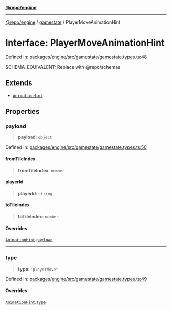 [**@repo/engine**](../../README.md)

***

[@repo/engine](../../modules.md) / [gamestate](../README.md) / PlayerMoveAnimationHint

# Interface: PlayerMoveAnimationHint

Defined in: [packages/engine/src/gamestate/gamestate.types.ts:48](https://github.com/alexqguo/drinking-board-game-v3/blob/4f69b8a1b2b5f97159c705ca0c84ae01560eec1b/packages/engine/src/gamestate/gamestate.types.ts#L48)

SCHEMA_EQUIVALENT: Replace with @repo/schemas

## Extends

- [`AnimationHint`](AnimationHint.md)

## Properties

### payload

> **payload**: `object`

Defined in: [packages/engine/src/gamestate/gamestate.types.ts:50](https://github.com/alexqguo/drinking-board-game-v3/blob/4f69b8a1b2b5f97159c705ca0c84ae01560eec1b/packages/engine/src/gamestate/gamestate.types.ts#L50)

#### fromTileIndex

> **fromTileIndex**: `number`

#### playerId

> **playerId**: `string`

#### toTileIndex

> **toTileIndex**: `number`

#### Overrides

[`AnimationHint`](AnimationHint.md).[`payload`](AnimationHint.md#payload)

***

### type

> **type**: `"playerMove"`

Defined in: [packages/engine/src/gamestate/gamestate.types.ts:49](https://github.com/alexqguo/drinking-board-game-v3/blob/4f69b8a1b2b5f97159c705ca0c84ae01560eec1b/packages/engine/src/gamestate/gamestate.types.ts#L49)

#### Overrides

[`AnimationHint`](AnimationHint.md).[`type`](AnimationHint.md#type)
